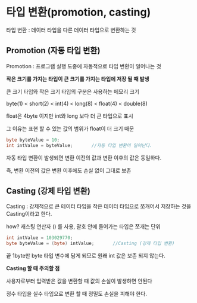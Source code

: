 # 타입 변환(promotion, casting)

타입 변환 : 데이터 타입을 다른 데이터 타입으로 변환하는 것



## Promotion (자동 타입 변환)

Promotion : 프로그램 실행 도중에 자동적으로 타입 변환이 일어나는 것

**작은 크기를 가지는 타입이 큰 크기를 가지는 타입에 저장 될 때 발생**



큰 크기 타입와 작은 크기 타입의 구분은 사용하는 메모리 크기

byte(1) < short(2) < int(4) < long(8) < float(4) < double(8)



float은 4byte 이지만 int와 long 보다 더 큰 타입으로 표시

그 이유는 표현 할 수 있는 값의 범위가 float이 더 크기 때문

```java
byte byteValue = 10;
int intValue = byteValue; 		//자동 타입 변환이 일어난다.
```



자동 타입 변환이 발생되면 변환 이전의 값과 변환 이후의 값은 동일하다.

즉, 변환 이전의 값은 변환 이후에도 손실 없이 그대로 보존



## Casting (강제 타입 변환)

Casting : 강제적으로 큰 테이터 타입을 작은 데이터 타입으로 쪼개어서 저장하는 것을 Casting이라고 한다.

how? 캐스팅 연산자 () 를 사용, 괄호 안에 들어가는 타입은 쪼개는 단위

```java
int intValue = 103029770;
byte byteValue = (byte) intValue;		//Casting (강제 타입 변환)
```

끝 1byte만 byte 타입 변수에 담게 되므로 원래 int 값은 보존 되지 않는다.



**Casting 할 때 주의할 점**

사용자로부터 입력받은 값을 변환할 때 값의 손실이 발생하면 안된다

정수 타입을 실수 타입으로 변환 할 때 정밀도 손실을 피해야 한다.